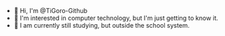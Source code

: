 - 👋 Hi, I'm @TiGoro-Github
- 👀 I'm interested in computer technology, but I'm just getting to know it.
- 🌱 I am currently still studying, but outside the school system.

<!---
TiGoro-Github/TiGoro-Github is a ✨ special ✨ repository because its `README.md` (this file) appears on your GitHub profile.
You can click the Preview link to take a look at your changes.
--->
